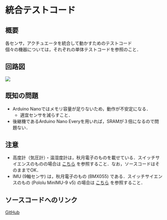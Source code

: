 # 統合テストコード
## 概要
各センサ，アクチュエータを統合して動かすためのテストコード  
個々の機器については，それぞれの単体テストコードを参照のこと．


## 回路図
![](../../Schematic/PNG/All.png)


## 既知の問題
+ Arduino Nanoではメモリ容量が足りないため，動作が不安定になる．
	- 適宜センサを減らすこと．
+ 後継機であるArduino Nano Everyを用いれば，SRAMが３倍になるので問題ない．


## 注意
+ 高度計（気圧計）・温湿度計は，秋月電子のものを載せている．スイッチサイエンスのものの場合は [こちら](../Test_Barometer_Thermohygrometer) を参照すること．なお，ソースコードはそのままでOK．
+ IMU (9軸センサ) は，秋月電子のもの (BMX055) である．スイッチサイエンスのもの (Pololu MinIMU-9 v5) の場合は [こちら](../Test_IMU_Pololu) を参照すること．


## ソースコードへのリンク
[GitHub](https://github.com/meltingrabbit/CanSatForHighSchoolStudents/tree/master/Arduino/Test)
